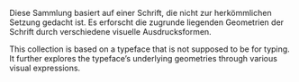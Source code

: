 <!--
title: 
title_translate: Typeface not for Typing
date: 01-2022
links: 
list: Digitale Kompositionen
list_translate: Digital compositions
jobs: 
jobs_translate: 
publishing: 
-->
<div><p>Diese Sammlung basiert auf einer Schrift, die nicht zur herkömmlichen Setzung gedacht ist. Es erforscht die zugrunde liegenden Geometrien der Schrift durch verschiedene visuelle Ausdrucksformen.</p>
<p class="translate">This collection is based on a typeface that is not supposed to be for typing. It further explores the typeface’s underlying geometries through various visual expressions.</p></div>